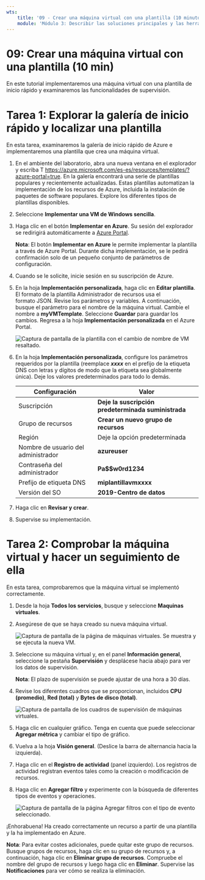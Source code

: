 ```yaml
---
wts:
    title: '09 - Crear una máquina virtual con una plantilla (10 minutos)'
    module: 'Módulo 3: Describir las soluciones principales y las herramientas de administración'
---
```

# 09: Crear una máquina virtual con una plantilla (10 min)

En este tutorial implementaremos una máquina virtual con una plantilla de inicio rápido y examinaremos las funcionalidades de supervisión.

# Tarea 1: Explorar la galería de inicio rápido y localizar una plantilla 

En esta tarea, examinaremos la galería de inicio rápido de Azure e implementaremos una plantilla que crea una máquina virtual. 

1. En el ambiente del laboratorio, abra una nueva ventana en el explorador y escriba T https://azure.microsoft.com/es-es/resources/templates/?azure-portal=true. En la galería encontrará una serie de plantillas populares y recientemente actualizadas. Estas plantillas automatizan la implementación de los recursos de Azure, incluida la instalación de paquetes de software populares. Explore los diferentes tipos de plantillas disponibles.

2. Seleccione **Implementar una VM de Windows sencilla**.

3. Haga clic en el botón **Implementar en Azure**. Su sesión del explorador se redirigirá automáticamente a [Azure Portal](http://portal.azure.com/).

    **Nota**: El botón **Implementar en Azure** le permite implementar la plantilla a través de Azure Portal. Durante dicha implementación, se le pedirá confirmación solo de un pequeño conjunto de parámetros de configuración. 

4. Cuando se le solicite, inicie sesión en su suscripción de Azure.

5. En la hoja **Implementación personalizada**, haga clic en **Editar plantilla**. El formato de la plantilla Administrador de recursos usa el formato JSON. Revise los parámetros y variables.  A continuación, busque el parámetro para el nombre de la máquina virtual. Cambie el nombre a **myVMTemplate**. Seleccione **Guardar** para guardar los cambios. Regresa a la hoja **Implementación personalizada** en el Azure Portal.

    ![Captura de pantalla de la plantilla con el cambio de nombre de VM resaltado.](../images/0901.png)

6. En la hoja **Implementación personalizada**, configure los parámetros requeridos por la plantilla (reemplace ***xxxx*** en el prefijo de la etiqueta DNS con letras y dígitos de modo que la etiqueta sea globalmente única). Deje los valores predeterminados para todo lo demás. 

    | Configuración| Valor|
    |----|----|
    | Suscripción | **Deje la suscripción predeterminada suministrada**|
    | Grupo de recursos | **Crear un nuevo grupo de recursos** |
    | Región | Deje la opción predeterminada |
    | Nombre de usuario del administrador | **azureuser** |
    | Contraseña del administrador | **Pa$$w0rd1234** |
    | Prefijo de etiqueta DNS | **miplantillavmxxxx** |
    | Versión del SO | **2019-Centro de datos** |


7. Haga clic en **Revisar y crear**.

8. Supervise su implementación. 

# Tarea 2: Comprobar la máquina virtual y hacer un seguimiento de ella

En esta tarea, comprobaremos que la máquina virtual se implementó correctamente. 

1. Desde la hoja **Todos los servicios**, busque y seleccione **Maquinas virtuales**.

2. Asegúrese de que se haya creado su nueva máquina virtual. 

    ![Captura de pantalla de la página de máquinas virtuales. Se muestra y se ejecuta la nueva VM.](../images/0902.png)

3. Seleccione su máquina virtual y, en el panel **Información general**, seleccione la pestaña **Supervisión** y desplácese hacia abajo para ver los datos de supervisión.

    **Nota**: El plazo de supervisión se puede ajustar de una hora a 30 días.

4. Revise los diferentes cuadros que se proporcionan, incluidos **CPU (promedio)**, **Red (total)** y **Bytes de disco (total)**. 

    ![Captura de pantalla de los cuadros de supervisión de máquinas virtuales.](../images/0903.png)

5. Haga clic en cualquier gráfico. Tenga en cuenta que puede seleccionar **Agregar métrica** y cambiar el tipo de gráfico.

6. Vuelva a la hoja **Visión general**. (Deslice la barra de alternancia hacia la izquierda).
7. Haga clic en el **Registro de actividad** (panel izquierdo). Los registros de actividad registran eventos tales como la creación o modificación de recursos. 

8. Haga clic en **Agregar filtro** y experimente con la búsqueda de diferentes tipos de eventos y operaciones. 

    ![Captura de pantalla de la página Agregar filtros con el tipo de evento seleccionado.](../images/0904.png)

¡Enhorabuena! Ha creado correctamente un recurso a partir de una plantilla y la ha implementado en Azure.

**Nota**: Para evitar costes adicionales, puede quitar este grupo de recursos. Busque grupos de recursos, haga clic en su grupo de recursos y, a continuación, haga clic en **Eliminar grupo de recursos**. Compruebe el nombre del grupo de recursos y luego haga clic en **Eliminar**. Supervise las **Notificaciones** para ver cómo se realiza la eliminación.
